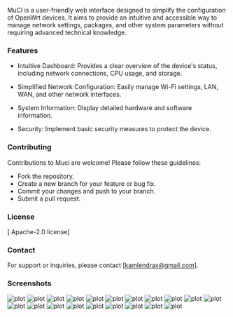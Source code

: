 MuCI is a user-friendly web interface designed to simplify the configuration of OpenWrt devices. It aims to provide an intuitive and accessible way to manage network settings, packages, and other system parameters without requiring advanced technical knowledge.

### Features

-  Intuitive Dashboard: Provides a clear overview of the device's status, including network connections, CPU usage, and storage.

- Simplified Network Configuration: Easily manage Wi-Fi settings, LAN, WAN, and other network interfaces.

- System Information: Display detailed hardware and software information.

- Security: Implement basic security measures to protect the device.
### Contributing
Contributions to Muci are welcome! Please follow these guidelines:

- Fork the repository.
- Create a new branch for your feature or bug fix.
- Commit your changes and push to your branch.
- Submit a pull request.
### License
[ Apache-2.0 license]

### Contact
For support or inquiries, please contact [kamlendrax@gmail.com].
### Screenshots
![plot](./public/1.png)
![plot](./public/1b.png)
![plot](./public/2.png)
![plot](./public/2b.png)
![plot](./public/3.png)
![plot](./public/3b.png)
![plot](./public/4.png)
![plot](./public/4b.png)
![plot](./public/5.png)
![plot](./public/5b.png)
![plot](./public/6.png)
![plot](./public/6b.png)
![plot](./public/7.png)
![plot](./public/7b.png)
![plot](./public/8.png)
![plot](./public/8b.png)
![plot](./public/9.png)
![plot](./public/9b.png)
![plot](./public/10.png)
![plot](./public/10b.png)